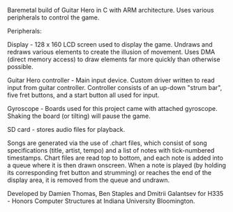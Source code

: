 Baremetal build of Guitar Hero in C with ARM architecture. Uses various peripherals to control the game.

Peripherals:

Display - 128 x 160 LCD screen used to display the game. Undraws and redraws various elements to create the illusion of movement. Uses DMA (direct memory access) to draw elements far more quickly than otherwise possible.
	
Guitar Hero controller - Main input device. Custom driver written to read input from guitar controller. Controller consists of an up-down "strum bar", five fret buttons, and a start button all used for input.
	
Gyroscope - Boards used for this project came with attached gyroscope. Shaking the board (or tilting) will pause the game.
	
SD card - stores audio files for playback.
	
Songs are generated via the use of .chart files, which consist of song specifications (title, artist, tempo) and a list of notes with tick-numbered timestamps. Chart files are read top to bottom, and each note is added into a queue where it is then drawn onscreen. When a note is played (by holding its corresponding fret button and strumming) or reaches the end of the display area, it is removed from the queue and undrawn.
	
Developed by Damien Thomas, Ben Staples and Dmitrii Galantsev for H335 - Honors Computer Structures at Indiana University Bloomington.
